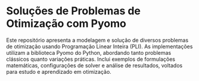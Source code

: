 # Soluções de Problemas de Otimização com Pyomo

Este repositório apresenta a modelagem e solução de diversos problemas de otimização usando Programação Linear Inteira (PLI). 
As implementações utilizam a biblioteca Pyomo do Python, abordando tanto problemas clássicos quanto variações práticas. 
Inclui exemplos de formulações matemáticas, configurações de solver e análise de resultados, voltados para estudo e aprendizado em otimização.
